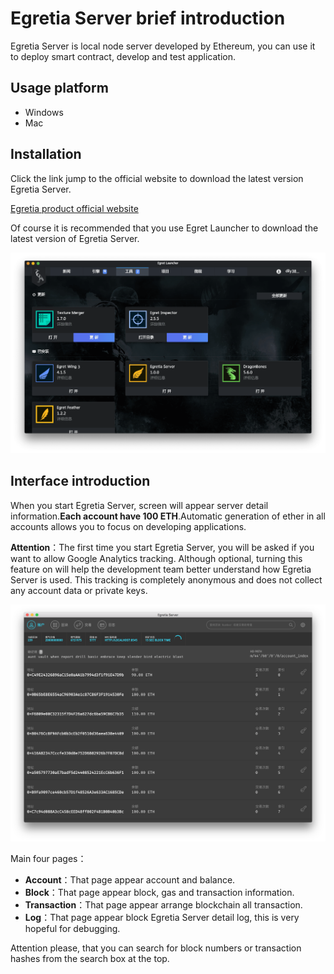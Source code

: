 # Egretia Server brief introduction

Egretia Server is local node server developed by Ethereum, you can use it to deploy smart contract, develop and test application.

## **Usage platform**

* Windows
* Mac

## Installation

Click the link jump to the official website to download the latest version Egretia Server.

[Egretia product official website](http://egretia.io/product)

Of course it is recommended that you use Egret Launcher to download the latest version of Egretia Server.

![](../install/pic3-1.png)

## Interface introduction

When you start Egretia Server, screen will appear server detail information.**Each account have 100 ETH**.Automatic generation of ether in all accounts allows you to focus on developing applications.

**Attention**：The first time you start Egretia Server, you will be asked if you want to allow Google Analytics tracking. Although optional, turning this feature on will help the development team better understand how Egretia Server is used. This tracking is completely anonymous and does not collect any account data or private keys.

![](pic1.png)

Main four pages：

* **Account**：That page appear account and balance.
* **Block**：That page appear block, gas and transaction information.
* **Transaction**：That page appear arrange blockchain all transaction.
* **Log**：That page appear block Egretia Server detail log, this is very hopeful for debugging.

Attention please, that you can search for block numbers or transaction hashes from the search box at the top.
